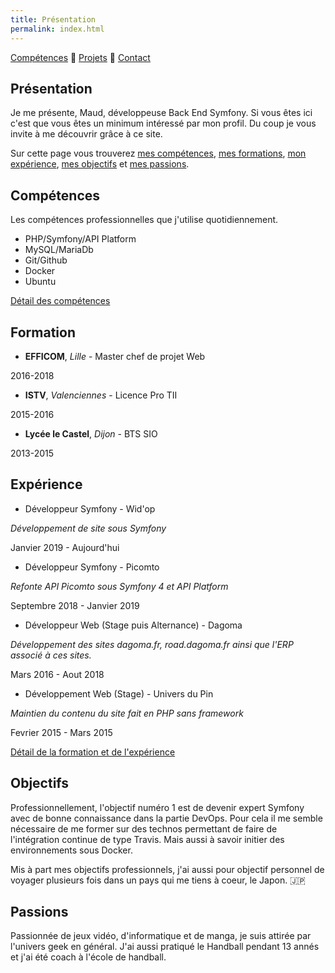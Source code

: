 ```yaml
---
title: Présentation
permalink: index.html
---
```

[Compétences](skills.html) 🔸 [Projets](projects.html) 🔸 [Contact](contact.html)

## Présentation

Je me présente, Maud, développeuse Back End Symfony. Si vous êtes ici c'est que vous êtes un minimum intéressé par mon profil. Du coup je vous invite à me découvrir grâce à ce site.

Sur cette page vous trouverez [mes compétences](#compétences), [mes formations](#formation), [mon expérience](#expérience), [mes objectifs](#objectifs) et [mes passions](#passions).

## Compétences

Les compétences professionnelles que j'utilise quotidiennement.

* PHP/Symfony/API Platform
* MySQL/MariaDb
* Git/Github
* Docker
* Ubuntu

[Détail des compétences](skills.html)

## Formation

* **EFFICOM**, *Lille* - Master chef de projet Web

2016-2018

* **ISTV**, *Valenciennes* - Licence Pro TII

2015-2016

* **Lycée le Castel**, *Dijon* - BTS SIO

2013-2015

## Expérience

* Développeur Symfony - Wid'op

*Développement de site sous Symfony*

Janvier 2019 - Aujourd'hui 

* Développeur Symfony - Picomto

*Refonte API Picomto sous Symfony 4 et API Platform*

Septembre 2018 - Janvier 2019

* Développeur Web (Stage puis Alternance) - Dagoma

*Développement des sites dagoma.fr, road.dagoma.fr ainsi que l'ERP associé à ces sites.*

Mars 2016 - Aout 2018

* Développement Web (Stage) - Univers du Pin

*Maintien du contenu du site fait en PHP sans framework*

Fevrier 2015 - Mars 2015

[Détail de la formation et de l'expérience](https://www.linkedin.com/in/maudremoriquet/)

## Objectifs

Professionnellement, l'objectif numéro 1 est de devenir expert Symfony avec de bonne connaissance dans la partie DevOps. Pour cela il me semble nécessaire de me former sur des technos permettant de faire de l'intégration continue de type Travis. Mais aussi à savoir initier des environnements sous Docker.

Mis à part mes objectifs professionnels, j'ai aussi pour objectif personnel de voyager plusieurs fois dans un pays qui me tiens à coeur, le Japon. 🇯🇵

## Passions

Passionnée de jeux vidéo, d'informatique et de manga, je suis attirée par l'univers geek en général.
J'ai aussi pratiqué le Handball pendant 13 annés et j'ai été coach à l'école de handball.
